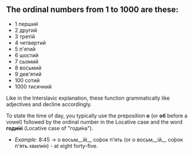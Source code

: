 ## The ordinal numbers from 1 to 1000 are these:

*   1 перший
*   2 другий
*   3 третій
*   4 четвертий
*   5 п'ятий
*   6 шостий
*   7 сьомий
*   8 восьмий
*   9 дев'ятий
*   100 сотий
*   1000 тисячний

Like in the Interslavic explanation, these function grammatically like adjectives and decline accordingly.

To state the time of day, you typically use the preposition __о__ (or __об__ before a vowel) followed by the ordinal number in the Locative case and the word __годи́ні__ (Locative case of "годи́на").

*   _Example:_ 8:45 -&gt; о восьм__і́й__ со́рок п'ять (or о восьм__і́й__ со́рок п'ять хвили́н) - at eight forty-five.